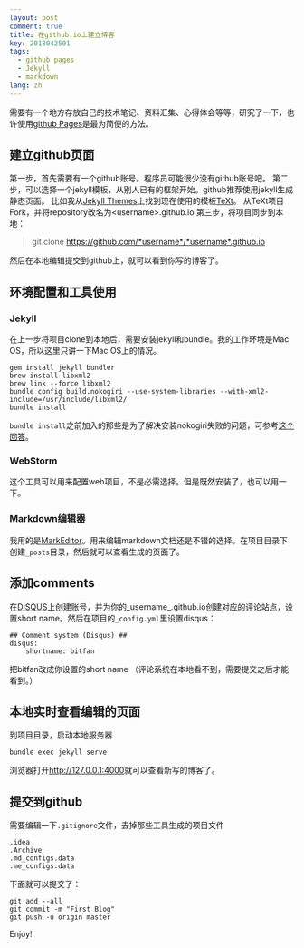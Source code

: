 ```yaml
---
layout: post
comment: true
title: 在github.io上建立博客
key: 2018042501
tags:
  - github pages
  - Jekyll
  - markdown
lang: zh
---
```

需要有一个地方存放自己的技术笔记、资料汇集、心得体会等等，研究了一下，也许使用[github Pages](https://pages.github.com/)是最为简便的方法。
## 建立github页面
第一步，首先需要有一个github账号。程序员可能很少没有github账号吧。
第二步，可以选择一个jekyll模板，从别人已有的框架开始。github推荐使用jekyll生成静态页面。
比如我从[Jekyll Themes](http://jekyllthemes.org/)上找到现在使用的模板[TeXt](https://github.com/kitian616/jekyll-TeXt-theme)。
从TeXt项目Fork，并将repository改名为\<username>.github.io
第三步，将项目同步到本地：
> git clone https://github.com/*username*/*username*.github.io

然后在本地编辑提交到github上，就可以看到你写的博客了。
## 环境配置和工具使用
### Jekyll
在上一步将项目clone到本地后，需要安装jekyll和bundle。我的工作环境是Mac OS，所以这里只讲一下Mac OS上的情况。
```
gem install jekyll bundler
brew install libxml2
brew link --force libxml2
bundle config build.nokogiri --use-system-libraries --with-xml2-include=/usr/include/libxml2/
bundle install
```
`bundle install`之前加入的那些是为了解决安装nokogiri失败的问题，可参考[这个回答](https://github.com/sparklemotion/nokogiri/issues/1483#issuecomment-252468222)。
### WebStorm
这个工具可以用来配置web项目，不是必需选择。但是既然安装了，也可以用一下。
### Markdown编辑器
我用的是[MarkEditor](http://zrey.com/app/markeditor)。用来编辑markdown文档还是不错的选择。在项目目录下创建`_posts`目录，然后就可以查看生成的页面了。
## 添加comments
在[DISQUS](https://disqus.com)上创建账号，并为你的_username_.github.io创建对应的评论站点，设置short name。然后在项目的`_config.yml`里设置disqus：
```
## Comment system (Disqus) ##
disqus:
    shortname: bitfan
```
把bitfan改成你设置的short name
（评论系统在本地看不到，需要提交之后才能看到。）

## 本地实时查看编辑的页面
到项目目录，启动本地服务器
```
bundle exec jekyll serve
```
浏览器打开<http://127.0.0.1:4000>就可以查看新写的博客了。

## 提交到github
需要编辑一下`.gitignore`文件，去掉那些工具生成的项目文件
```
.idea
.Archive
.md_configs.data
.me_configs.data
```
下面就可以提交了：
```
git add --all
git commit -m "First Blog"
git push -u origin master
```

Enjoy!
